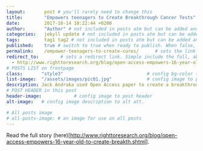 ```yaml
---
layout:       post # you'll rarely need to change this
title:        "Empowers teenagers to Create Breakthrough Cancer Tests"
date:         2017-10-14 18:22:44 +0200
author:       "Author" # not included in posts atm but can be added and used later
categories:   jekyll update # not included in posts atm but can be added and used later
tags:         tag1 tag2 # not included in posts atm but can be added and used later
published:    true # switch to true when ready to publish. When false, you can check your links and share drafts using the github file for this page e.g https://github.com/sparcopen/open-to/blob/master/_posts/2017-04-10-welcome-to-jekyll.markdown
permalink:    /empower-teenagers-to-create-cures/      # sets the link for the post. E.g permalink: /battle-disease/
redirect_to:        # sets a redirect link. Simple include the full, absolute link you want below
  - http://www.righttoresearch.org/blog/open-access-empowers-16-year-old-to-create-breakth.shtml
# POSTS LIST on frontpage
class:       "style3"                               # config bg-color to post list card (1 to 5)
list-image:  "/assets/images/pic01.jpg"             # config image to post list card (1 to 15 are generic colors and will fit with anything used if no images can be found)
description: Jack Andraka used Open Access paper to create a breakthrough pancreatic cancer diagnostic using carbon nanotubes.
# POST HEADER in this post
header-image:            # config image to post header
alt-image:   # config image description to alt att.

# All posts image
# all-posts-image: # an image for use on all posts
---
```

Read the full story (here)[http://www.righttoresearch.org/blog/open-access-empowers-16-year-old-to-create-breakth.shtml].
